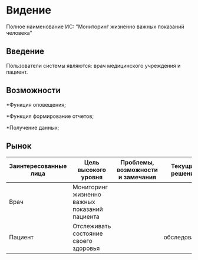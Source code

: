 # Видение 
Полное наименование ИС: "Мониторинг жизненно важных показаний человека"
## Введение
Пользователи системы являются: врач медицинского учреждения и пациент.
## Возможности
*Функция оповещения;

*Функция формирование отчетов;

*Получение данных;

## Рынок
Заинтересованные лица  | Цель высокого уровня | Проблемы, возможности и замечания | Текущие решения
-----------------------|----------------------|-----------------------------------|----------------
Врач | Мониторинг жизненно важных показаний пациента  | |   |
Пациент| Отслеживать состояние своего здоровья | | обследование  |
